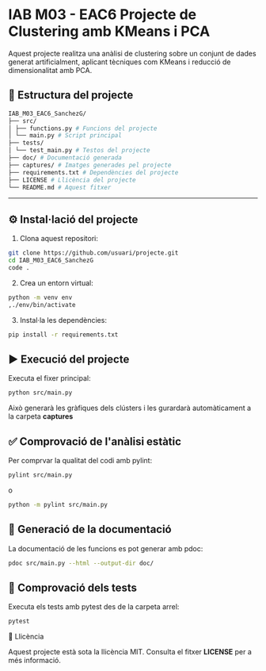 # IAB M03 - EAC6 Projecte de Clustering amb KMeans i PCA

Aquest projecte realitza una anàlisi de clustering sobre un conjunt de dades generat artificialment, aplicant tècniques com KMeans i reducció de dimensionalitat amb PCA.

## 📁 Estructura del projecte
```bash
IAB_M03_EAC6_SanchezG/
├── src/
│ ├── functions.py # Funcions del projecte
│ └── main.py # Script principal
├── tests/
│ └── test_main.py # Testos del projecte
├── doc/ # Documentació generada
├── captures/ # Imatges generades pel projecte
├── requirements.txt # Dependències del projecte
├── LICENSE # Llicència del projecte
└── README.md # Aquest fitxer

```
---

## ⚙️ Instal·lació del projecte

1. Clona aquest repositori:

```bash
git clone https://github.com/usuari/projecte.git
cd IAB_M03_EAC6_SanchezG
code .
```

2. Crea un entorn virtual:

```bash
python -m venv env
,./env/bin/activate
```

3. Instal·la les dependències:

```bash
pip install -r requirements.txt
```

## ▶️ Execució del projecte

Executa el fixer principal:

```bash
python src/main.py
```

Això generarà les gràfiques dels clústers i les gurardarà automàticament a la carpeta **captures**

## ✅ Comprovació de l'anàlisi estàtic

Per comprvar la qualitat del codi amb pylint:

```bash
pylint src/main.py
```

o

```bash
python -m pylint src/main.py
```

## 🧾 Generació de la documentació

La documentació de les funcions es pot generar amb pdoc:

```bash
pdoc src/main.py --html --output-dir doc/
```

## 🧪 Comprovació dels tests

Executa els tests amb pytest des de la carpeta arrel:

```bash
pytest
```

📄 Llicència

Aquest projecte està sota la llicència MIT. Consulta el fitxer **LICENSE** per a més informació.
